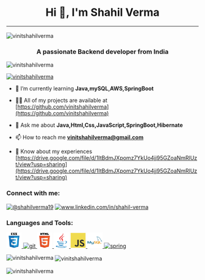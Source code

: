 <h1 align="center">Hi 👋, I'm Shahil Verma</h1>
<hr>
<p><img align="center" src="https://camo.githubusercontent.com/2b526261e88935a5671e4a20a23e230c06dc6e9192706fa9d40190bf0f58a050/68747470733a2f2f692e70696e696d672e636f6d2f6f726967696e616c732f66612f37622f34622f66613762346264633362326637336537343965356332633634366434616531332e676966
" alt="vinitshahilverma" /></p>
<h3 align="center">A passionate Backend developer from India</h3>

<p align="left"> <img src="https://komarev.com/ghpvc/?username=vinitshahilverma&label=Profile%20views&color=0e75b6&style=flat" alt="vinitshahilverma" /> </p>

<p align="left"> <a href="https://github.com/ryo-ma/github-profile-trophy"><img src="https://github-profile-trophy.vercel.app/?username=vinitshahilverma" alt="vinitshahilverma" /></a> </p>

- 🌱 I’m currently learning **Java,mySQL,AWS,SpringBoot**

- 👨‍💻 All of my projects are available at [https://github.com/vinitshahilverma](https://github.com/vinitshahilverma)

- 💬 Ask me about **Java,Html,Css,JavaScript,SpringBoot,Hibernate**

- 📫 How to reach me **vinitshahilverma@gmail.com**

- 📄 Know about my experiences [https://drive.google.com/file/d/1ItBdmJXpomz7YkUo4jj95GZoaNmRlUzt/view?usp=sharing](https://drive.google.com/file/d/1ItBdmJXpomz7YkUo4jj95GZoaNmRlUzt/view?usp=sharing)

<h3 align="left">Connect with me:</h3>
<p align="left">
<a href="https://twitter.com/@shahilverma19" target="blank"><img align="center" src="https://raw.githubusercontent.com/rahuldkjain/github-profile-readme-generator/master/src/images/icons/Social/twitter.svg" alt="@shahilverma19" height="30" width="40" /></a>
<a href="https://linkedin.com/in/www.linkedin.com/in/shahil-verma" target="blank"><img align="center" src="https://raw.githubusercontent.com/rahuldkjain/github-profile-readme-generator/master/src/images/icons/Social/linked-in-alt.svg" alt="www.linkedin.com/in/shahil-verma" height="30" width="40" /></a>
</p>

<h3 align="left">Languages and Tools:</h3>
<p align="left"> <a href="https://www.w3schools.com/css/" target="_blank" rel="noreferrer"> <img src="https://raw.githubusercontent.com/devicons/devicon/master/icons/css3/css3-original-wordmark.svg" alt="css3" width="40" height="40"/> </a> <a href="https://git-scm.com/" target="_blank" rel="noreferrer"> <img src="https://www.vectorlogo.zone/logos/git-scm/git-scm-icon.svg" alt="git" width="40" height="40"/> </a> <a href="https://www.w3.org/html/" target="_blank" rel="noreferrer"> <img src="https://raw.githubusercontent.com/devicons/devicon/master/icons/html5/html5-original-wordmark.svg" alt="html5" width="40" height="40"/> </a> <a href="https://www.java.com" target="_blank" rel="noreferrer"> <img src="https://raw.githubusercontent.com/devicons/devicon/master/icons/java/java-original.svg" alt="java" width="40" height="40"/> </a> <a href="https://developer.mozilla.org/en-US/docs/Web/JavaScript" target="_blank" rel="noreferrer"> <img src="https://raw.githubusercontent.com/devicons/devicon/master/icons/javascript/javascript-original.svg" alt="javascript" width="40" height="40"/> </a> <a href="https://www.mysql.com/" target="_blank" rel="noreferrer"> <img src="https://raw.githubusercontent.com/devicons/devicon/master/icons/mysql/mysql-original-wordmark.svg" alt="mysql" width="40" height="40"/> </a> <a href="https://spring.io/" target="_blank" rel="noreferrer"> <img src="https://www.vectorlogo.zone/logos/springio/springio-icon.svg" alt="spring" width="40" height="40"/> </a> </p>

<p><img align="left" src="https://github-readme-stats.vercel.app/api/top-langs?username=vinitshahilverma&show_icons=true&locale=en&layout=compact" alt="vinitshahilverma" /></p>

<p>&nbsp;<img align="center" src="https://github-readme-stats.vercel.app/api?username=vinitshahilverma&show_icons=true&locale=en" alt="vinitshahilverma" /></p>

<p><img align="center" src="https://github-readme-streak-stats.herokuapp.com/?user=vinitshahilverma&" alt="vinitshahilverma" /></p>

